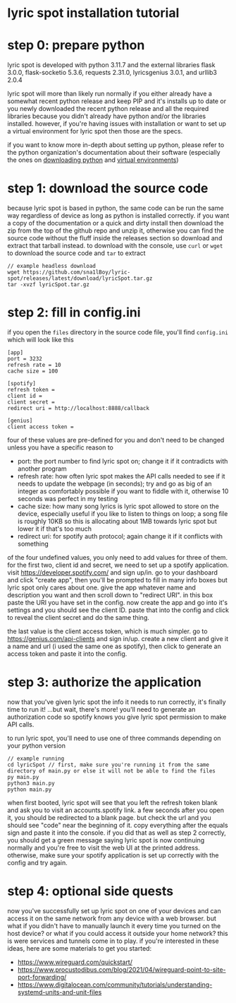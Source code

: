 # lyric spot installation tutorial

# step 0: prepare python
lyric spot is developed with python 3.11.7 and the external libraries flask 3.0.0, flask-socketio 5.3.6, requests 2.31.0, lyricsgenius 3.0.1, and urllib3 2.0.4

lyric spot will more than likely run normally if you either already have a somewhat recent python release and keep PIP and it's installs up to date or you newly downloaded the recent python release and all the required libraries because you didn't already have python and/or the libraries installed. however, if you're having issues with installation or want to set up a virtual environment for lyric spot then those are the specs.

if you want to know more in-depth about setting up python, please refer to the python organization's documentation about their software (especially the ones on [downloading python](https://wiki.python.org/moin/BeginnersGuide/Download) and [virtual environments](https://docs.python.org/3/tutorial/venv.html))

# step 1: download the source code
because lyric spot is based in python, the same code can be run the same way regardless of device as long as python is installed correctly. if you want a copy of the documentation or a quick and dirty install then download the zip from the top of the github repo and unzip it, otherwise you can find the source code without the fluff inside the releases section so download and extract that tarball instead. to download with the console, use `curl` or `wget` to download the source code and `tar` to extract

```
// example headless download
wget https://github.com/sna1lBoy/lyric-spot/releases/latest/download/lyricSpot.tar.gz
tar -xvzf lyricSpot.tar.gz
```

# step 2: fill in config.ini
if you open the `files` directory in the source code file, you'll find `config.ini` which will look like this

```
[app]
port = 3232
refresh rate = 10
cache size = 100

[spotify]
refresh token = 
client id = 
client secret = 
redirect uri = http://localhost:8888/callback

[genius]
client access token = 
```
four of these values are pre-defined for you and don't need to be changed unless you have a specific reason to
- port: the port number to find lyric spot on; change it if it contradicts with another program
- refresh rate: how often lyric spot makes the API calls needed to see if it needs to update the webpage (in seconds); try and go as big of an integer as comfortably possible if you want to fiddle with it, otherwise 10 seconds was perfect in my testing
- cache size: how many song lyrics is lyric spot allowed to store on the device, especially useful if you like to listen to things on loop; a song file is roughly 10KB so this is allocating about 1MB towards lyric spot but lower it if that's too much
- redirect uri: for spotify auth protocol; again change it if it conflicts with something

of the four undefined values, you only need to add values for three of them. for the first two, client id and secret, we need to set up a spotify application. visit https://developer.spotify.com/ and sign up/in. go to your dashboard and click "create app", then you'll be prompted to fill in many info boxes but lyric spot only cares about one. give the app whatever name and description you want and then scroll down to "redirect URI". in this box paste the URI you have set in the config. now create the app and go into it's settings and you should see the client ID. paste that into the config and click to reveal the client secret and do the same thing.

the last value is the client access token, which is much simpler. go to https://genius.com/api-clients and sign in/up. create a new client and give it a name and url (i used the same one as spotify), then click to generate an access token and paste it into the config.

# step 3: authorize the application
now that you've given lyric spot the info it needs to run correctly, it's finally time to run it! ...but wait, there's more! you'll need to generate an authorization code so spotify knows you give lyric spot permission to make API calls. 

to run lyric spot, you'll need to use one of three commands depending on your python version
```
// example running
cd lyricSpot // first, make sure you're running it from the same directory of main.py or else it will not be able to find the files
py main.py
python3 main.py
python main.py

```

when first booted, lyric spot will see that you left the refresh token blank and ask you to visit an accounts.spotify link. a few seconds after you open it, you should be redirected to a blank page. but check the url and you should see "code" near the beginning of it. copy everything after the equals sign and paste it into the console. if you did that as well as step 2 correctly, you should get a green message saying lyric spot is now continuing normally and you're free to visit the web UI at the printed address. otherwise, make sure your spotify application is set up correctly with the config and try again.

# step 4: optional side quests
now you've successfully set up lyric spot on one of your devices and can access it on the same network from any device with a web browser. but what if you didn't have to manually launch it every time you turned on the host device? or what if you could access it outside your home network? this is were services and tunnels come in to play. if you're interested in these ideas, here are some materials to get you started:
- https://www.wireguard.com/quickstart/
- https://www.procustodibus.com/blog/2021/04/wireguard-point-to-site-port-forwarding/
- https://www.digitalocean.com/community/tutorials/understanding-systemd-units-and-unit-files
